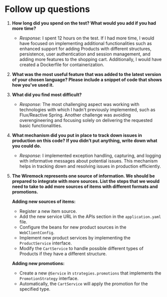 # Follow up questions

1. **How long did you spend on the test? What would you add if you had more time?**
   - *Response:* 
     I spent 12 hours on the test. If I had more time, I would have focused on implementing additional functionalities such as enhanced support for adding Products with different structures, persistence, user authentication and session management, and adding more features to the shopping cart. Additionally, I would have created a Dockerfile for containerization.

2. **What was the most useful feature that was added to the latest version of your chosen language? Please include a snippet of code that shows how you've used it.**
   
3. **What did you find most difficult?**
   - *Response:* 
     The most challenging aspect was working with technologies with which I hadn't previously implemented, such as Flux/Reactive Spring. Another challenge was avoiding overengineering and focusing solely on delivering the requested basic functionalities.

4. **What mechanism did you put in place to track down issues in production on this code? If you didn’t put anything, write down what you could do.**
   - *Response:* 
     I implemented exception handling, capturing, and logging with informative messages about potential issues. This mechanism helps in tracking down and resolving issues in production efficiently.

5. **The Wiremock represents one source of information. We should be prepared to integrate with more sources. List the steps that we would need to take to add more sources of items with different formats and promotions.**
   
   **Adding new sources of items:**
   - Register a new item source.
   - Add the new service URL in the APIs section in the `application.yaml` file.
   - Configure the beans for new product sources in the `WebClientConfig`.
   - Implement new product services by implementing the `ProductService` interface.
   - Modify the `CartService` to handle possible different types of Products if they have a different structure.
   
   **Adding new promotions:**
   - Create a new `@Service` in `strategies.promotions` that implements the `PromotionStrategy` interface.
   - Automatically, the `CartService` will apply the promotion for the specified type.
